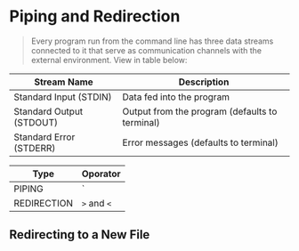 # **Piping and Redirection**
> Every program run from the command line has three data streams connected to it that serve as communication channels with the external environment. View in table below:


|Stream Name|Description|
|---|---|
|Standard Input (STDIN)| Data fed into the program|
|Standard Output (STDOUT)| Output from the program (defaults to terminal)|
|Standard Error (STDERR)|Error messages (defaults to terminal)|


|Type|Oporator|
|---|---|
|PIPING| `|` |
|REDIRECTION| `>` and `<`|

## **Redirecting to a New File**
